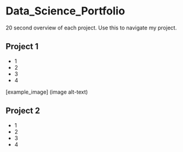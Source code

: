 # Data_Science_Portfolio
20 second overview of each project. Use this to navigate my project.


## Project 1
* 1
* 2
* 3
* 4 

[example_image] (image alt-text)

## Project 2
* 1
* 2
* 3
* 4
